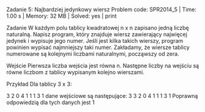 Zadanie 5: Najbardziej jedynkowy wiersz
Problem code: SPR2014_5 | Time: 1.00 s | Memory: 32 MB | Solved: yes | print

Zadanie
W każdym polu tablicy kwadratowej n x n zapisano jedną liczbę naturalną. Napisz program, który znajduje wiersz zawierający najwięcej jedynek i wypisuje jego numer. Jeśli jest kilka takich wierszy, program powinien wypisać najmniejszy taki numer.
Zakładamy, że wiersze tablicy numerowane są kolejnymi liczbami naturalnymi, począwszy od zera.

Wejście
Pierwsza liczba wejścia jest równa n. Następne liczby na wejściu są równe liczbom z tablicy wypisanym kolejno wierszami.

Przykład
Dla tablicy 3 x 3:

3 2 0
4 1 1
1 3 1
dane wejściowe są następujące:
3 3 2 0 4 1 1 1 3 1
Poprawną odpowiedzią dla tych danych jest
1